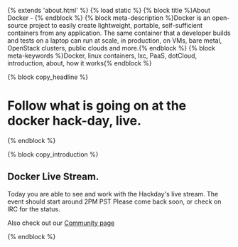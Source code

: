 {% extends 'about.html' %}
{% load static %}
{% block title %}About Docker - {% endblock %}
{% block meta-description %}Docker is an open-source project to easily create lightweight, portable, self-sufficient containers from any application. The same container that a developer builds and tests on a laptop can run at scale, in production, on VMs, bare metal, OpenStack clusters, public clouds and more.{% endblock %}
{% block meta-keywords %}Docker, linux containers, lxc, PaaS, dotCloud, introduction, about, how it works{% endblock %}

{% block copy_headline %}
# Follow what is going on at the docker hack-day, live. #
{% endblock %}

{% block copy_introduction %}
## Docker Live Stream.

Today you are able to see and work with the Hackday's live stream. The event should start around 2PM PST
    Please come back soon, or check on IRC for the status.


Also check out our <a href="{% url 'community' %}" class="" title="community page">Community page</a>

{% endblock %}